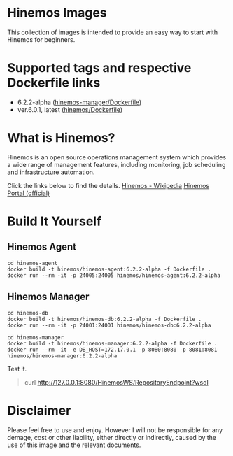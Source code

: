 
# Hinemos Images

This collection of images is intended to provide an easy way to start with Hinemos for beginners.


# Supported tags and respective Dockerfile links
- 6.2.2-alpha ([hinemos-manager/Dockerfile](https://github.com/pango853/hinemos-docker/hinemos-manager/Dockerfile))
- ver.6.0.1, latest ([hinemos/Dockerfile](https://github.com/pango853/docker-images/blob/master/hinemos/Dockerfile))


# What is Hinemos?
Hinemos is an open source operations management system which provides a wide range of management features, including monitoring, job scheduling and infrastructure automation.

Click the links below to find the details.
[Hinemos - Wikipedia](https://wikipedia.org/wiki/Hinemos)
[Hinemos Portal (official)](http://www.hinemos.info/)


# Build It Yourself
## Hinemos Agent
```
cd hinemos-agent
docker build -t hinemos/hinemos-agent:6.2.2-alpha -f Dockerfile .
docker run --rm -it -p 24005:24005 hinemos/hinemos-agent:6.2.2-alpha
```

## Hinemos Manager
```
cd hinemos-db
docker build -t hinemos/hinemos-db:6.2.2-alpha -f Dockerfile .
docker run --rm -it -p 24001:24001 hinemos/hinemos-db:6.2.2-alpha
```

```
cd hinemos-manager
docker build -t hinemos/hinemos-manager:6.2.2-alpha -f Dockerfile .
docker run --rm -it -e DB_HOST=172.17.0.1 -p 8080:8080 -p 8081:8081 hinemos/hinemos-manager:6.2.2-alpha
```

Test it.
> curl http://127.0.0.1:8080/HinemosWS/RepositoryEndpoint?wsdl


# Disclaimer

Please feel free to use and enjoy. However I will not be responsible for any demage, cost or other liability, either directly or indirectly, caused by the use of this image and the relevant documents.

